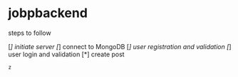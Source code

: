# jobpbackend

steps to follow

[*] initiate server
[*] connect to MongoDB
[*] user registration and validation
[*] user login and validation
[*] create post


    z